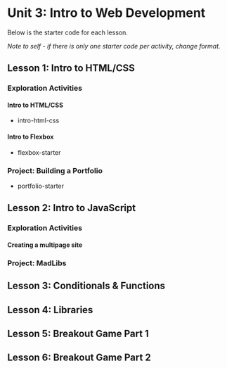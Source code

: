 # Unit 3: Intro to Web Development
Below is the starter code for each lesson.

*Note to self - if there is only one starter code per activity, change format.*

## Lesson 1: Intro to HTML/CSS
### Exploration Activities
#### Intro to HTML/CSS
- intro-html-css
#### Intro to Flexbox
- flexbox-starter
### Project: Building a Portfolio
- portfolio-starter

## Lesson 2: Intro to JavaScript
### Exploration Activities
#### Creating a multipage site
### Project: MadLibs

## Lesson 3: Conditionals & Functions
## Lesson 4: Libraries
## Lesson 5: Breakout Game Part 1
## Lesson 6: Breakout Game Part 2